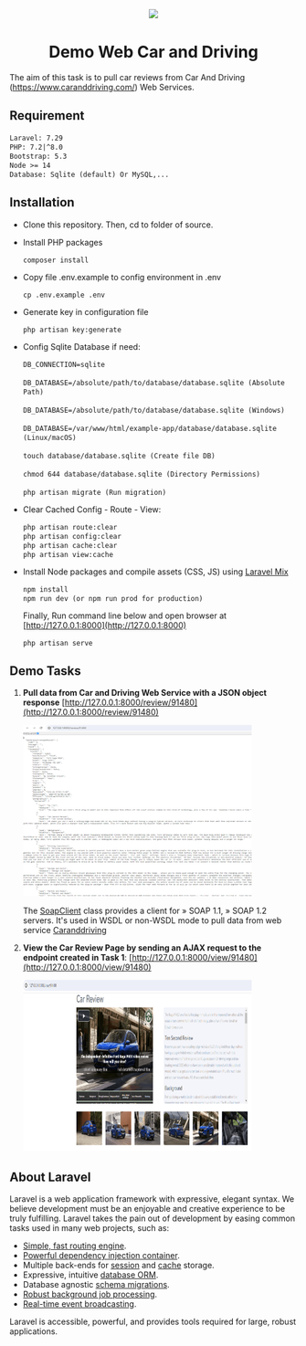 <p align="center"><a href="https://laravel.com" target="_blank"><img src="https://raw.githubusercontent.com/laravel/art/master/logo-lockup/5%20SVG/2%20CMYK/1%20Full%20Color/laravel-logolockup-cmyk-red.svg" width="400"></a></p>

<h1 align="center">Demo Web Car and Driving</h1>

The aim of this task is to pull car reviews from Car And Driving (https://www.caranddriving.com/) Web Services.

## Requirement

```
Laravel: 7.29
PHP: 7.2|^8.0    
Bootstrap: 5.3
Node >= 14
Database: Sqlite (default) Or MySQL,...
```

## Installation

- Clone this repository. Then, cd to folder of source.
- Install PHP packages

    ```
    composer install
    ```
- Copy file .env.example to config environment in .env
    ```
    cp .env.example .env
    ```
- Generate key in configuration file
    ```
    php artisan key:generate
    ```
- Config Sqlite Database if need:
    ```
    DB_CONNECTION=sqlite

    DB_DATABASE=/absolute/path/to/database/database.sqlite (Absolute Path)

    DB_DATABASE=/absolute/path/to/database/database.sqlite (Windows)

    DB_DATABASE=/var/www/html/example-app/database/database.sqlite (Linux/macOS)

    touch database/database.sqlite (Create file DB)

    chmod 644 database/database.sqlite (Directory Permissions)

    php artisan migrate (Run migration)

    ```

- Clear Cached Config - Route - View:
    ```
    php artisan route:clear
    php artisan config:clear
    php artisan cache:clear
    php artisan view:cache
    ```

- Install Node packages and compile assets (CSS, JS) using [Laravel Mix](https://laravel-mix.com/docs)
  ```
  npm install
  npm run dev (or npm run prod for production)
  ```
  Finally, Run command line below and open browser at [http://127.0.0.1:8000](http://127.0.0.1:8000)
  ```
  php artisan serve
  ```
  
## Demo Tasks
1. **Pull data from Car and Driving Web Service with a JSON object response**
    [http://127.0.0.1:8000/review/91480](http://127.0.0.1:8000/review/91480)

    <img src="public/images/larave-car-demo-task-1.PNG" alt="Example Image" width="400" height="300" />

    The [SoapClient](https://www.php.net/manual/en/class.soapclient.php) class provides a client for » SOAP 1.1, » SOAP 1.2 servers. It's used in WSDL or non-WSDL mode to pull data from web service [Caranddriving](https://www.caranddriving.com/ws/A041/ws.asmx?WSDL)


2. **View the Car Review Page by sending an AJAX request to the endpoint created in Task 1**:
    [http://127.0.0.1:8000/view/91480](http://127.0.0.1:8000/view/91480)

    <img src="public/images/larave-car-demo-task-2.PNG" alt="Example Image" width="400" height="300" />

## About Laravel

Laravel is a web application framework with expressive, elegant syntax. We believe development must be an enjoyable and creative experience to be truly fulfilling. Laravel takes the pain out of development by easing common tasks used in many web projects, such as:

- [Simple, fast routing engine](https://laravel.com/docs/routing).
- [Powerful dependency injection container](https://laravel.com/docs/container).
- Multiple back-ends for [session](https://laravel.com/docs/session) and [cache](https://laravel.com/docs/cache) storage.
- Expressive, intuitive [database ORM](https://laravel.com/docs/eloquent).
- Database agnostic [schema migrations](https://laravel.com/docs/migrations).
- [Robust background job processing](https://laravel.com/docs/queues).
- [Real-time event broadcasting](https://laravel.com/docs/broadcasting).

Laravel is accessible, powerful, and provides tools required for large, robust applications.